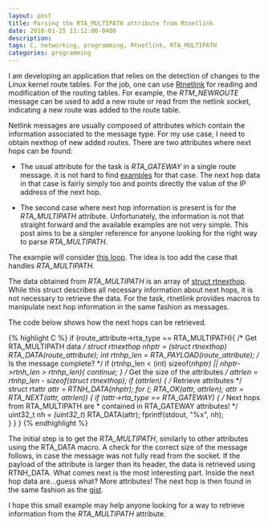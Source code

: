 ```yaml
---
layout: post 
title: Parsing the RTA_MULTIPATH attribute from Rtnetlink
date: 2018-01-25 11:12:00-0400
description: 
tags: C, networking, programming, Rtnetlink, RTA_MULTIPATH
categories: programming
---
```


I am developing an application that relies on the detection of changes to the Linux kernel route tables. For the job, one can use [Rtnetlink](http://man7.org/linux/man-pages/man7/rtnetlink.7.html) for reading and modification of the routing tables. For example, the *RTM_NEWROUTE* message can be used to add a new route or read from the netlink socket, indicating a new route was added to the route table. 

Netlink messages are usually composed of attributes which contain the information associated to the message type. For my use case, I need to obtain nexthop of new added routes. There are two attributes where next hops can be found: 


* The usual attribute for the task is *RTA_GATEWAY* in a single route message. it is not hard to find [examples](https://gist.github.com/cl4u2/5204374#file-route_dump-c-L102) for that case. The next hop data in that case is fairly simply too and points directly the value of the IP address of the next hop. 


* The second case where next hop information is present is for the *RTA_MULTIPATH* attribute. Unfortunately, the information is not that straight forward and the available examples are not very simple. This post aims to be a simpler reference for anyone looking for the right way to parse *RTA_MULTIPATH*. 


The example will consider [this loop](https://gist.github.com/cl4u2/5204374#file-route_monitor-c-L59). The idea is too add the case that handles *RTA_MULTIPATH*. 

The data obtained from *RTA_MULTIPATH* is an array of [struct rtnexthop](https://elixir.bootlin.com/linux/v4.11/source/include/uapi/linux/rtnetlink.h#L339). While this struct describes all necessary information about next hops, it is not necessary to retrieve the data. For the task, rtnetlink provides macros to manipulate next hop information in the same fashion as messages.


The code below shows how the next hops can be retrieved. 

{% highlight C %}
if (route_attribute->rta_type == RTA_MULTIPATH){
    /* Get RTA_MULTIPATH data */
    struct rtnexthop *nhptr = (struct rtnexthop*) RTA_DATA(route_attribute);
    int rtnhp_len = RTA_PAYLOAD(route_attribute);
    /* Is the message complete? */
    if (rtnhp_len < (int) sizeof(*nhptr) || 
        nhptr->rtnh_len > rtnhp_len){
        continue;
    }
    /* Get the size of the attributes */
    attrlen = rtnhp_len - sizeof(struct rtnexthop);
    if (attrlen) {
        /* Retrieve attributes */
        struct rtattr *attr = RTNH_DATA(nhptr);
        for (; RTA_OK(attr, attrlen); attr = RTA_NEXT(attr, attrlen)) {
            if (attr->rta_type == RTA_GATEWAY) {
                /* Next hops from RTA_MULTIPATH are 
                 * contained in RTA_GATEWAY attributes! 
                 */
                uint32_t nh = *(uint32_t*) RTA_DATA(attr);
                fprintf(stdout, "%x", nh);  
        }
    }
}
{% endhighlight %}

The initial step is to get the *RTA_MULTIPATH*, similarly to other attributes using the RTA_DATA macro. A check for the correct size of the message follows, in case the message was not fully read from the socket. If the payload of the attribute is larger than its header, the data is retrieved using RTNH_DATA. What comes next is the most interesting part. Inside the next hop data are...guess what? More attributes! The next hop is then found in the same fashion as the [gist](https://gist.github.com/cl4u2/5204374#file-route_monitor-c-L95).

I hope this small example may help anyone looking for a way to retrieve information from the *RTA_MULTIPATH* attribute.  
